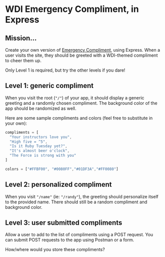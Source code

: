 # WDI Emergency Compliment, in Express

## Mission…

Create your own version of [Emergency Compliment](http://emergencycompliment.com/), using Express. When a user visits the site, they should be greeted with a WDI-themed compliment to cheer them up.

Only Level 1 is required, but try the other levels if you dare!

## Level 1: generic compliment

When you visit the root (`"/"`) of your app, it should display a generic greeting and a randomly chosen compliment. The background color of the app should be randomized as well.

Here are some sample compliments and colors (feel free to substitute in your own):

```js
compliments = [
  "Your instructors love you",
  "High five = ^5",
  "Is it Ruby Tuesday yet?",
  "It's almost beer o'clock",
  "The Force is strong with you"
]

colors = ["#FFBF00", "#0080FF","#01DF3A","#FF0080"]
```

## Level 2: personalized compliment

When you visit `"/name"` (ie: `"/randy"`), the greeting should personalize itself to the provided name. There should still be a random compliment and background color.

## Level 3: user submitted compliments

Allow a user to add to the list of compliments using a POST request. You can submit POST requests to the app using Postman or a form.

How/where would you store these compliments?